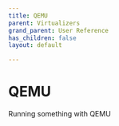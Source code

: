 ```yaml
---
title: QEMU
parent: Virtualizers
grand_parent: User Reference
has_children: false
layout: default

---
```


# QEMU

Running something with QEMU